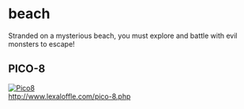 # beach
Stranded on a mysterious beach, you must explore and battle with evil monsters to escape!

## PICO-8

[![Pico8](https://www.lexaloffle.com/gfx/lexaloffle-pico8.png)](http://www.lexaloffle.com/pico-8.php)
<br>
http://www.lexaloffle.com/pico-8.php

